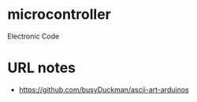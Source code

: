 # microcontroller
Electronic Code



# URL notes
<ul>
<li><a href="https://github.com/busyDuckman/ascii-art-arduinos">https://github.com/busyDuckman/ascii-art-arduinos</a></li>
</ul>
